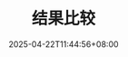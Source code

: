 ---
weight: 784
title: "结果比较"
description: ""
icon: "article"
date: "2025-04-22T11:44:56+08:00"
lastmod: "2025-04-22T11:44:56+08:00"
draft: true
toc: true
---
